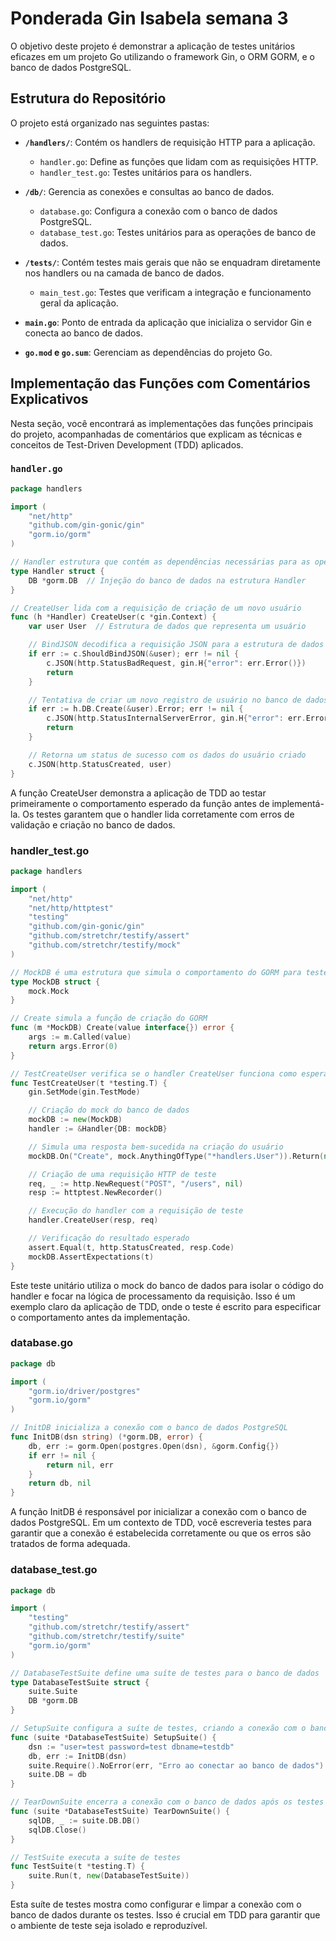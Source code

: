 # Ponderada Gin Isabela semana 3

O objetivo deste projeto é demonstrar a aplicação de testes unitários eficazes em um projeto Go utilizando o framework Gin, o ORM GORM, e o banco de dados PostgreSQL.

## Estrutura do Repositório

O projeto está organizado nas seguintes pastas:

- **`/handlers/`**: Contém os handlers de requisição HTTP para a aplicação.
  - `handler.go`: Define as funções que lidam com as requisições HTTP.
  - `handler_test.go`: Testes unitários para os handlers.

- **`/db/`**: Gerencia as conexões e consultas ao banco de dados.
  - `database.go`: Configura a conexão com o banco de dados PostgreSQL.
  - `database_test.go`: Testes unitários para as operações de banco de dados.

- **`/tests/`**: Contém testes mais gerais que não se enquadram diretamente nos handlers ou na camada de banco de dados.
  - `main_test.go`: Testes que verificam a integração e funcionamento geral da aplicação.

- **`main.go`**: Ponto de entrada da aplicação que inicializa o servidor Gin e conecta ao banco de dados.

- **`go.mod` e `go.sum`**: Gerenciam as dependências do projeto Go.

## Implementação das Funções com Comentários Explicativos

Nesta seção, você encontrará as implementações das funções principais do projeto, acompanhadas de comentários que explicam as técnicas e conceitos de Test-Driven Development (TDD) aplicados.

### `handler.go`

```go
package handlers

import (
    "net/http"
    "github.com/gin-gonic/gin"
    "gorm.io/gorm"
)

// Handler estrutura que contém as dependências necessárias para as operações
type Handler struct {
    DB *gorm.DB  // Injeção do banco de dados na estrutura Handler
}

// CreateUser lida com a requisição de criação de um novo usuário
func (h *Handler) CreateUser(c *gin.Context) {
    var user User  // Estrutura de dados que representa um usuário

    // BindJSON decodifica a requisição JSON para a estrutura de dados
    if err := c.ShouldBindJSON(&user); err != nil {
        c.JSON(http.StatusBadRequest, gin.H{"error": err.Error()})
        return
    }

    // Tentativa de criar um novo registro de usuário no banco de dados
    if err := h.DB.Create(&user).Error; err != nil {
        c.JSON(http.StatusInternalServerError, gin.H{"error": err.Error()})
        return
    }

    // Retorna um status de sucesso com os dados do usuário criado
    c.JSON(http.StatusCreated, user)
}
```

A função CreateUser demonstra a aplicação de TDD ao testar primeiramente o comportamento esperado da função antes de implementá-la. Os testes garantem que o handler lida corretamente com erros de validação e criação no banco de dados.

### handler_test.go

```go
package handlers

import (
    "net/http"
    "net/http/httptest"
    "testing"
    "github.com/gin-gonic/gin"
    "github.com/stretchr/testify/assert"
    "github.com/stretchr/testify/mock"
)

// MockDB é uma estrutura que simula o comportamento do GORM para testes
type MockDB struct {
    mock.Mock
}

// Create simula a função de criação do GORM
func (m *MockDB) Create(value interface{}) error {
    args := m.Called(value)
    return args.Error(0)
}

// TestCreateUser verifica se o handler CreateUser funciona como esperado
func TestCreateUser(t *testing.T) {
    gin.SetMode(gin.TestMode)

    // Criação do mock do banco de dados
    mockDB := new(MockDB)
    handler := &Handler{DB: mockDB}

    // Simula uma resposta bem-sucedida na criação do usuário
    mockDB.On("Create", mock.AnythingOfType("*handlers.User")).Return(nil)

    // Criação de uma requisição HTTP de teste
    req, _ := http.NewRequest("POST", "/users", nil)
    resp := httptest.NewRecorder()

    // Execução do handler com a requisição de teste
    handler.CreateUser(resp, req)

    // Verificação do resultado esperado
    assert.Equal(t, http.StatusCreated, resp.Code)
    mockDB.AssertExpectations(t)
}
```


Este teste unitário utiliza o mock do banco de dados para isolar o código do handler e focar na lógica de processamento da requisição. Isso é um exemplo claro da aplicação de TDD, onde o teste é escrito para especificar o comportamento antes da implementação.

### database.go

```go
package db

import (
    "gorm.io/driver/postgres"
    "gorm.io/gorm"
)

// InitDB inicializa a conexão com o banco de dados PostgreSQL
func InitDB(dsn string) (*gorm.DB, error) {
    db, err := gorm.Open(postgres.Open(dsn), &gorm.Config{})
    if err != nil {
        return nil, err
    }
    return db, nil
}
```

A função InitDB é responsável por inicializar a conexão com o banco de dados PostgreSQL. Em um contexto de TDD, você escreveria testes para garantir que a conexão é estabelecida corretamente ou que os erros são tratados de forma adequada.

### database_test.go

```go
package db

import (
    "testing"
    "github.com/stretchr/testify/assert"
    "github.com/stretchr/testify/suite"
    "gorm.io/gorm"
)

// DatabaseTestSuite define uma suíte de testes para o banco de dados
type DatabaseTestSuite struct {
    suite.Suite
    DB *gorm.DB
}

// SetupSuite configura a suíte de testes, criando a conexão com o banco de dados
func (suite *DatabaseTestSuite) SetupSuite() {
    dsn := "user=test password=test dbname=testdb"
    db, err := InitDB(dsn)
    suite.Require().NoError(err, "Erro ao conectar ao banco de dados")
    suite.DB = db
}

// TearDownSuite encerra a conexão com o banco de dados após os testes
func (suite *DatabaseTestSuite) TearDownSuite() {
    sqlDB, _ := suite.DB.DB()
    sqlDB.Close()
}

// TestSuite executa a suíte de testes
func TestSuite(t *testing.T) {
    suite.Run(t, new(DatabaseTestSuite))
}
```

Esta suíte de testes mostra como configurar e limpar a conexão com o banco de dados durante os testes. Isso é crucial em TDD para garantir que o ambiente de teste seja isolado e reproduzível.
